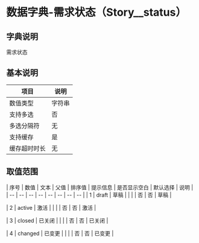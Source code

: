 # 数据字典-需求状态（Story__status）
## 字典说明
需求状态

## 基本说明
| 项目 | 说明 |
| -- | -- |
| 数值类型 | 字符串 |
| 支持多选 | 否 |
| 多选分隔符 | 无 |
| 支持缓存 | 是 |
| 缓存超时时长 | 无 |

## 取值范围
| 序号 | 数值 | 文本 | 父值 | 排序值 | 提示信息 | 是否显示空白 | 默认选择 | 说明 |
| -- | -- | -- | -- | -- | -- | -- | -- |
| 1 | draft | 草稿 |  |  |  | 否 | 否 | 草稿 |

| 2 | active | 激活 |  |  |  | 否 | 否 | 激活 |

| 3 | closed | 已关闭 |  |  |  | 否 | 否 | 已关闭 |

| 4 | changed | 已变更 |  |  |  | 否 | 否 | 已变更 |


